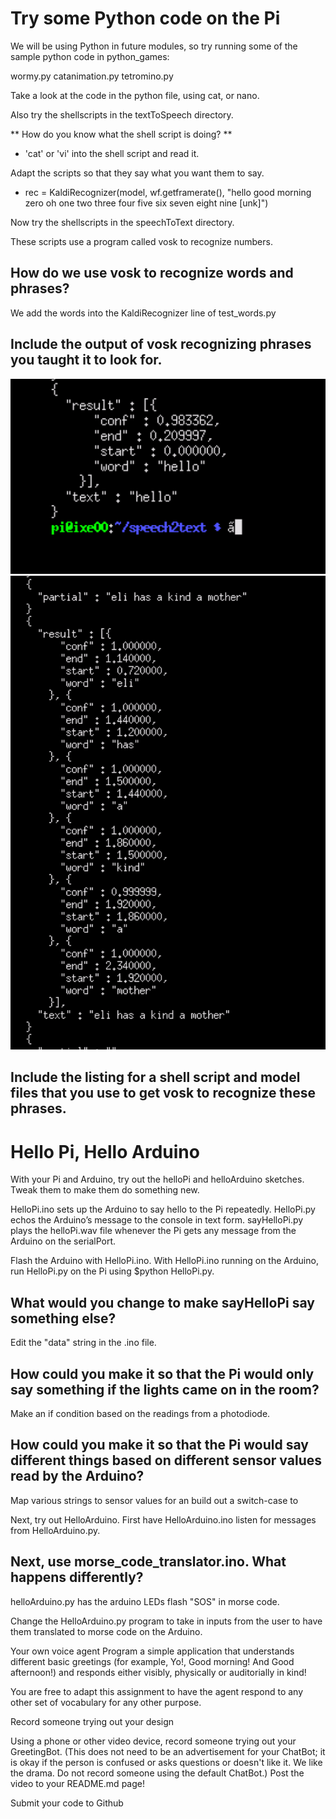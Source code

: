 # Try some Python code on the Pi
We will be using Python in future modules, so try running some of the sample python code in python_games:

wormy.py catanimation.py tetromino.py

Take a look at the code in the python file, using cat, or nano.

Also try the shellscripts in the textToSpeech directory.

** How do you know what the shell script is doing? **
* 'cat' or 'vi' into the shell script and read it. 


Adapt the scripts so that they say what you want them to say.
* rec = KaldiRecognizer(model, wf.getframerate(), "hello good morning zero oh one two three four five six seven eight nine [unk]")


Now try the shellscripts in the speechToText directory.

These scripts use a program called vosk to recognize numbers.

## How do we use vosk to recognize words and phrases?
We add the words into the KaldiRecognizer line of test_words.py
## Include the output of vosk recognizing phrases you taught it to look for.
![](https://github.com/ThisGuyEddie/Interactive-Lab-Hub/blob/master/Lab6/hello.png) 
![](https://github.com/ThisGuyEddie/Interactive-Lab-Hub/blob/master/Lab6/test.png)

## Include the listing for a shell script and model files that you use to get vosk to recognize these phrases.






# Hello Pi, Hello Arduino
With your Pi and Arduino, try out the helloPi and helloArduino sketches. Tweak them to make them do something new.

HelloPi.ino sets up the Arduino to say hello to the Pi repeatedly. HelloPi.py echos the Arduino’s message to the console in text form. sayHelloPi.py plays the helloPi.wav file whenever the Pi gets any message from the Arduino on the serialPort.

Flash the Arduino with HelloPi.ino. With HelloPi.ino running on the Arduino, run HelloPi.py on the Pi using $python HelloPi.py.

## What would you change to make sayHelloPi say something else?
Edit the "data" string in the .ino file. 

## How could you make it so that the Pi would only say something if the lights came on in the room?
Make an if condition based on the readings from a photodiode. 

## How could you make it so that the Pi would say different things based on different sensor values read by the Arduino?
Map various strings to sensor values for an build out a switch-case to


Next, try out HelloArduino. First have HelloArduino.ino listen for messages from HelloArduino.py. 
## Next, use morse_code_translator.ino. What happens differently?
helloArduino.py has the arduino LEDs flash "SOS" in morse code. 



Change the HelloArduino.py program to take in inputs from the user to have them translated to morse code on the Arduino.

Your own voice agent
Program a simple application that understands different basic greetings (for example, Yo!, Good morning! And Good afternoon!) and responds either visibly, physically or auditorially in kind!

You are free to adapt this assignment to have the agent respond to any other set of vocabulary for any other purpose.

Record someone trying out your design

Using a phone or other video device, record someone trying out your GreetingBot. (This does not need to be an advertisement for your ChatBot; it is okay if the person is confused or asks questions or doesn't like it. We like the drama. Do not record someone using the default ChatBot.) Post the video to your README.md page!

Submit your code to Github
